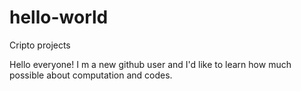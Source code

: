 # hello-world
Cripto projects

Hello everyone! I m a new github user and I'd like to learn how much possible about computation and codes.
